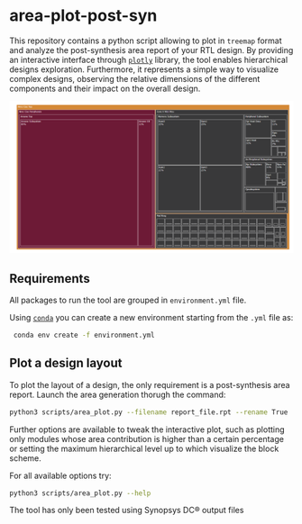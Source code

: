 # area-plot-post-syn
This repository contains a python script allowing to plot in `treemap` format and analyze the post-synthesis area report of your RTL design.
By providing an interactive interface through [`plotly`](https://plotly.com) library, the tool enables hierarchical designs exploration.
Furthermore, it represents a simple way to visualize complex designs, observing the relative dimensions of the different components and their impact on the overall design.

![Example screenshot](https://github.com/vlsi-lab/area-plot-post-syn/blob/dev-parsing/images/example_image.png)

## Requirements

All packages to run the tool are grouped in `environment.yml` file.

Using [`conda`](https://docs.anaconda.com/) you can create a new environment starting from the `.yml` file as:

```bash
 conda env create -f environment.yml
```

## Plot a design layout

To plot the layout of a design, the only requirement is a post-synthesis area report.
Launch the area generation thorugh the command:
```bash
python3 scripts/area_plot.py --filename report_file.rpt --rename True
```
Further options are available to tweak the interactive plot, such as plotting only modules whose area contribution is higher than a certain percentage or setting the maximum hierarchical level up to which visualize the block scheme.

For all available options try:
```bash
python3 scripts/area_plot.py --help
```


The tool has only been tested using Synopsys DC® output files

